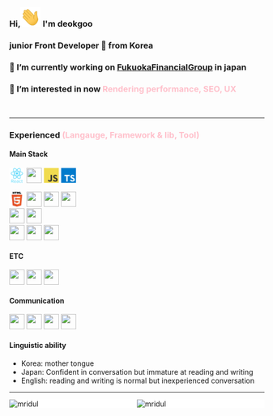 <link rel="stylesheet" href="https://cdn.jsdelivr.net/gh/devicons/devicon@v2.12.0/devicon.min.css">

### Hi,<img src="https://raw.githubusercontent.com/ABSphreak/ABSphreak/master/gifs/Hi.gif" width="40px" /> I'm deokgoo

### junior Front Developer 🚀 from Korea

### 🔭 I’m currently working on [FukuokaFinancialGroup](https://www.fukuokabank.co.jp) in japan
### 🌱 I’m interested in now <span style="color: pink"> Rendering performance, SEO, UX</span>

<br/>

<hr/>

### Experienced <span style="color: pink">(Langauge, Framework & lib, Tool)</span>

#### Main Stack
<p>
    <img src="https://raw.githubusercontent.com/devicons/devicon/master/icons/react/react-original-wordmark.svg" alt="react" width="30" height="30"/>
    <img src='https://cdn.jsdelivr.net/gh/devicons/devicon/icons/vuejs/vuejs-original-wordmark.svg' width="30" height="30">
    <img src="https://raw.githubusercontent.com/devicons/devicon/master/icons/javascript/javascript-original.svg" alt="javascript" width="30" height="30"/> <img src="https://raw.githubusercontent.com/devicons/devicon/master/icons/typescript/typescript-original.svg" alt="typescript" width="30" height="30"/>
<div class="tech-stack2">
    <img src="https://raw.githubusercontent.com/devicons/devicon/master/icons/html5/html5-original-wordmark.svg" alt="html5" width="30" height="30"/> 
    <img src='https://cdn.jsdelivr.net/gh/devicons/devicon/icons/sass/sass-original.svg' width="30" height="30">
    <img src='https://cdn.jsdelivr.net/gh/devicons/devicon/icons/babel/babel-original.svg' width="30" height="30">
    <img src='https://cdn.jsdelivr.net/gh/devicons/devicon/icons/webpack/webpack-original-wordmark.svg' width="30" height="30">
</div>
<div class="tech-stack3">
    <img src='https://cdn.jsdelivr.net/gh/devicons/devicon/icons/nodejs/nodejs-original-wordmark.svg' width="30" height="30">
    <img src='https://cdn.jsdelivr.net/gh/devicons/devicon/icons/express/express-original-wordmark.svg' width="30" height="30">
</div>
<div class="tech-stack4" style="margin-bottom: 1rem">
    <img src='https://cdn.jsdelivr.net/gh/devicons/devicon/icons/circleci/circleci-plain-wordmark.svg' width="30" height="30">
    <img src='https://cdn.jsdelivr.net/gh/devicons/devicon/icons/docker/docker-plain-wordmark.svg' width="30" height="30">
    <img src='https://cdn.jsdelivr.net/gh/devicons/devicon/icons/heroku/heroku-plain-wordmark.svg' width="30" height="30">
</div>

#### ETC
<div class="tech-stack5" style="margin-bottom: 1rem">
    <img src='https://cdn.jsdelivr.net/gh/devicons/devicon/icons/spring/spring-original-wordmark.svg' width="30" height="30">
    <img src='https://cdn.jsdelivr.net/gh/devicons/devicon/icons/amazonwebservices/amazonwebservices-original-wordmark.svg' width="30" height="30">
    <img src='https://cdn.jsdelivr.net/gh/devicons/devicon/icons/graphql/graphql-plain-wordmark.svg' width="30" height="30">
</div>

#### Communication
<div class="tech-stack6" style="margin-bottom: 1rem">
    <img src='https://cdn.jsdelivr.net/gh/devicons/devicon/icons/slack/slack-original-wordmark.svg' width="30" height="30">
    <img src='https://cdn.jsdelivr.net/gh/devicons/devicon/icons/trello/trello-plain-wordmark.svg' width="30" height="30">
    <img src='https://cdn.jsdelivr.net/gh/devicons/devicon/icons/github/github-original-wordmark.svg' width="30" height="30">
    <img src='https://cdn.jsdelivr.net/gh/devicons/devicon/icons/gitlab/gitlab-original-wordmark.svg' width="30" height="30">
</div>

#### Linguistic ability
- Korea: mother tongue
- Japan: Confident in conversation but immature at reading and writing
- English: reading and writing is normal but inexperienced conversation

<hr/>
<div style="display: flex; align-items: center; background-color: white;">
    <img src="https://github-readme-stats.vercel.app/api/top-langs/?username=deokgoo&layout=compact&hide_border=true" style="width:50%;" alt="mridul" />
    <img width="50%" src="https://github-readme-stats.vercel.app/api?username=deokgoo&show_icons=true&hide_border=true" style="width:50%;" alt="mridul" />
</div>
<br/>
<br/>
